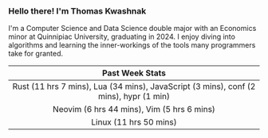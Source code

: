 
### Hello there! I'm Thomas Kwashnak

I'm a Computer Science and Data Science double major with an Economics
minor at Quinnipiac University, graduating in 2024.
I enjoy diving into algorithms and learning the inner-workings of the tools
many programmers take for granted.

| Past Week Stats |
| :---: |
| Rust (11 hrs 7 mins), Lua (34 mins), JavaScript (3 mins), conf (2 mins), hypr (1 min) |
| Neovim (6 hrs 44 mins), Vim (5 hrs 6 mins) |
| Linux (11 hrs 50 mins) |


